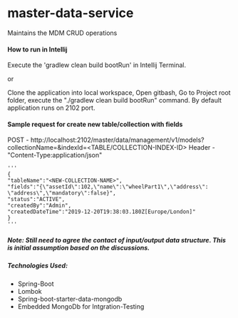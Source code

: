 # master-data-service
Maintains the MDM CRUD operations 

#### How to run in Intellij
Execute the 'gradlew clean build bootRun' in Intellij Terminal.

or

Clone the application into local workspace, Open gitbash, Go to Project root folder, execute the "./gradlew clean build bootRun" command.
By default application runs on 2102 port.

#### Sample request for create new table/collection with fields

POST - http://localhost:2102/master/data/management/v1/models?collectionName=<NEW-COLLECTION-NAME>&indexId=<TABLE/COLLECTION-INDEX-ID>
Header - "Content-Type:application/json"


    '''
    {
    "tableName":"<NEW-COLLECTION-NAME>",
    "fields":"{\"assetId\":102,\"name\":\"wheelPart1\",\"address\": \"address\",\"mandatory\":false}",
    "status":"ACTIVE",
    "createdBy":"Admin",
    "createdDateTime":"2019-12-20T19:38:03.180Z[Europe/London]"
    }
    '''
 
##### Note: Still need to agree the contact of input/output data structure. This is initial assumption based on the discussions.
 

##### Technologies Used:

- Spring-Boot
- Lombok
- Spring-boot-starter-data-mongodb
- Embedded MongoDb for Intgration-Testing

